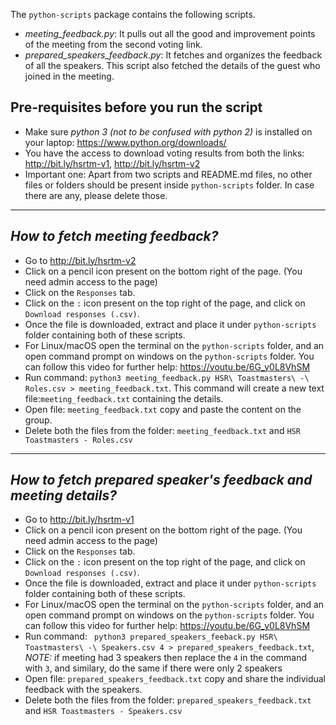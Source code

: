 The `python-scripts` package contains the following scripts.

- *meeting_feedback.py*: It pulls out all the good and improvement points of the meeting from the second voting link.
- *prepared_speakers_feedback.py*: It fetches and organizes the feedback of all the speakers. This script also fetched the details of the guest who joined in the meeting.


Pre-requisites before you run the script
---

- Make sure *python 3* _(not to be confused with python 2)_ is installed on your laptop: https://www.python.org/downloads/
- You have the access to download voting results from both the links: http://bit.ly/hsrtm-v1, http://bit.ly/hsrtm-v2
- Important one: Apart from two scripts and README.md files, no other files or folders should be present inside `python-scripts` folder. In case there are any, please delete those.

---

*How to fetch meeting feedback?*
-----

- Go to http://bit.ly/hsrtm-v2
- Click on a pencil icon present on the bottom right of the page. (You need admin access to the page)
- Click on the `Responses` tab.
- Click on the `:` icon present on the top right of the page, and click on `Download responses (.csv)`.
- Once the file is downloaded, extract and place it under `python-scripts` folder containing both of these scripts.
- For Linux/macOS open the terminal on the `python-scripts` folder, and an open command prompt on windows on the `python-scripts` folder. You can follow this video for further help: https://youtu.be/6G_y0L8VhSM
- Run command: `python3 meeting_feedback.py HSR\ Toastmasters\ -\ Roles.csv > meeting_feedback.txt`. This command will create a new text file:`meeting_feedback.txt` containing the details.
- Open file: `meeting_feedback.txt` copy and paste the content on the group.
- Delete both the files from the folder: `meeting_feedback.txt` and `HSR Toastmasters - Roles.csv`

---

*How to fetch prepared speaker's feedback and meeting details?*
----

- Go to http://bit.ly/hsrtm-v1
- Click on a pencil icon present on the bottom right of the page. (You need admin access to the page)
- Click on the `Responses` tab.
- Click on the `:` icon present on the top right of the page, and click on `Download responses (.csv)`.
- Once the file is downloaded, extract and place it under `python-scripts` folder containing both of these scripts.
- For Linux/macOS open the terminal on the `python-scripts` folder, and an open command prompt on windows on the `python-scripts` folder. You can follow this video for further help: https://youtu.be/6G_y0L8VhSM
- Run command: ` python3 prepared_speakers_feeback.py HSR\ Toastmasters\ -\ Speakers.csv 4 > prepared_speakers_feedback.txt`, *NOTE:* if meeting had 3 speakers then replace the `4` in the command with `3`, and similary, do the same if there were only 2 speakers
- Open file: `prepared_speakers_feedback.txt` copy and share the individual feedback with the speakers.
- Delete both the files from the folder: `prepared_speakers_feedback.txt` and `HSR Toastmasters - Speakers.csv`



 

